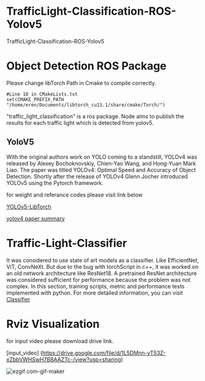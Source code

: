 # TrafficLight-Classification-ROS-Yolov5
TrafficLight-Classification-ROS-Yolov5

# Object Detection ROS Package

Please change libTorch Path in Cmake to compile correctly.

    #Line 18 in CMakeLists.txt
    set(CMAKE_PREFIX_PATH "/home/eren/Documents/libtorch_cu11.1/share/cmake/Torch/")

"traffic_light_classification" is a ros package. Node aims to publish the results for each traffic light which is detected from yolov5.

## YoloV5  
With the original authors work on YOLO coming to a standstill, YOLOv4 was released by Alexey Bochoknovskiy, Chien-Yao Wang, and Hong-Yuan Mark Liao. The paper was titled YOLOv4: Optimal Speed and Accuracy of Object Detection. Shortly after the release of YOLOv4 Glenn Jocher introduced YOLOv5 using the Pytorch framework.

for weight and referance codes please visit link below

[YOLOv5-LibTorch](https://github.com/Nebula4869/YOLOv5-LibTorch.git)

[yolov4 paper summary](https://towardsdatascience.com/yolo-v4-optimal-speed-accuracy-for-object-detection-79896ed47b50)


# Traffic-Light-Classifier

It was considered to use state of art models as a classifier. Like EfficientNet, ViT, ConvNeXt. But due to the bug with torchScript in c++, it was worked on an old network architecture like ResNet18. A pretrained ResNet architecture was considered sufficient for performance because the problem was not complex. In this section, training scripts, metric and performance tests implemented with python. For more detailed information, you can visit [Classifier](train_module/ReadMe.md)


# Rviz Visualization
for input video please download drive link.

[input_video] (https://drive.google.com/file/d/1L5DMnn-yT53Z-xZbbVWHSwH7B8AAZTc-/view?usp=sharing)

![ezgif com-gif-maker](https://user-images.githubusercontent.com/37477289/162274767-fbe384fe-4202-4fd9-9c7d-e63c1196c528.gif)
